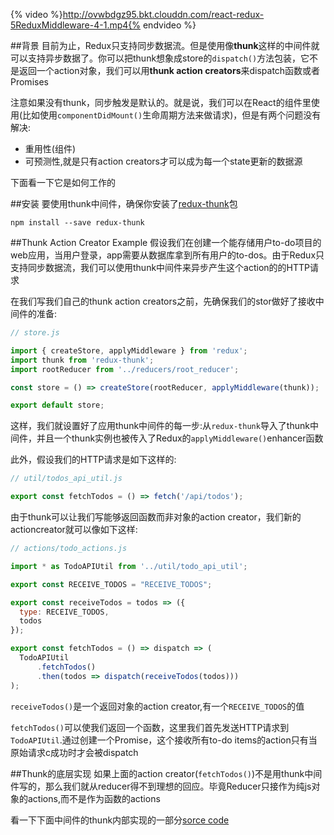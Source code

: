 {% video %}http://ovwbdgz95.bkt.clouddn.com/react-redux-5ReduxMiddleware-4-1.mp4{% endvideo %}

##背景
目前为止，Redux只支持同步数据流。但是使用像**thunk**这样的中间件就可以支持异步数据了。你可以把thunk想象成store的`dispatch()`方法包装，它不是返回一个action对象，我们可以用**thunk action creators**来dispatch函数或者Promises

注意如果没有thunk，同步触发是默认的。就是说，我们可以在React的组件里使用(比如使用`componentDidMount()`生命周期方法来做请求)，但是有两个问题没有解决:
- 重用性(组件)
- 可预测性,就是只有action creators才可以成为每一个state更新的数据源

下面看一下它是如何工作的

##安装
要使用thunk中间件，确保你安装了[redux-thunk](https://github.com/gaearon/redux-thunk)包
```
npm install --save redux-thunk
```

##Thunk Action Creator Example
假设我们在创建一个能存储用户to-do项目的web应用，当用户登录，app需要从数据库拿到所有用户的to-dos。由于Redux只支持同步数据流，我们可以使用thunk中间件来异步产生这个action的的HTTP请求

在我们写我们自己的thunk action creators之前，先确保我们的stor做好了接收中间件的准备:

```js
// store.js

import { createStore, applyMiddleware } from 'redux';
import thunk from 'redux-thunk';
import rootReducer from '../reducers/root_reducer';

const store = () => createStore(rootReducer, applyMiddleware(thunk));

export default store;
```

这样，我们就设置好了应用thunk中间件的每一步:从`redux-thunk`导入了thunk中间件，并且一个thunk实例也被传入了Redux的`applyMiddleware()`enhancer函数

此外，假设我们的HTTP请求是如下这样的:
```js
// util/todos_api_util.js

export const fetchTodos = () => fetch('/api/todos');
```

由于thunk可以让我们写能够返回函数而非对象的action creator，我们新的actioncreator就可以像如下这样:
```js
// actions/todo_actions.js

import * as TodoAPIUtil from '../util/todo_api_util';

export const RECEIVE_TODOS = "RECEIVE_TODOS";

export const receiveTodos = todos => ({
  type: RECEIVE_TODOS,
  todos
});

export const fetchTodos = () => dispatch => (
  TodoAPIUtil
      .fetchTodos()
      .then(todos => dispatch(receiveTodos(todos)))
);

```

`receiveTodos()`是一个返回对象的action creator,有一个`RECEIVE_TODOS`的值

`fetchTodos()`可以使我们返回一个函数，这里我们首先发送HTTP请求到`TodoAPIUtil`.通过创建一个Promise，这个接收所有to-do items的action只有当原始请求c成功时才会被dispatch


##Thunk的底层实现
如果上面的action creator(`fetchTodos()`)不是用thunk中间件写的，那么我们就从reducer得不到理想的回应。毕竟Reducer只接作为纯js对象的actions,而不是作为函数的actions

看一下下面中间件的thunk内部实现的一部分[sorce code]()